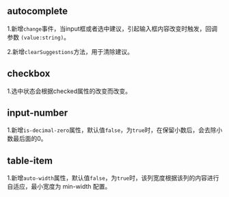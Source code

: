 ## autocomplete
1.新增`change`事件，当input框或者选中建议，引起输入框内容改变时触发，回调参数 `(value:string)`。

2.新增`clearSuggestions`方法，用于清除建议。

## checkbox
1.选中状态会根据checked属性的改变而改变。

## input-number
1.新增`is-decimal-zero`属性，默认值`false`，为`true`时，在保留小数后，会去除小数最后面的0。

## table-item
1.新增`auto-width`属性，默认值`false`，为`true`时，该列宽度根据该列的内容进行自适应，最小宽度为 min-width 配置。
